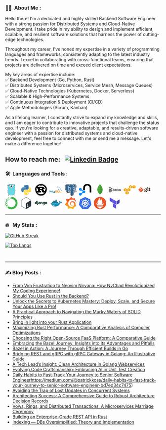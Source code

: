 ### :woman_technologist: &nbsp;About Me :
Hello there! I'm a dedicated and highly skilled Backend Software Engineer with a strong passion for Distributed Systems and Cloud-Native Development. I take pride in my ability to design and implement efficient, scalable, and resilient software solutions that harness the power of cutting-edge technologies.

Throughout my career, I've honed my expertise in a variety of programming languages and frameworks, consistently adapting to the latest industry trends. I excel in collaborating with cross-functional teams, ensuring that projects are delivered on time and exceed client expectations.

My key areas of expertise include: <br>
✅ Backend Development (Go, Python, Rust) <br>
✅ Distributed Systems (Microservices, Service Mesh, Message Queues) <br>
✅ Cloud-Native Technologies (Kubernetes, Docker, Serverless) <br>
✅ Scalable & High-Performance Systems <br>
✅ Continuous Integration & Deployment (CI/CD) <br>
✅ Agile Methodologies (Scrum, Kanban) <br>

As a lifelong learner, I constantly strive to expand my knowledge and skills, and I am eager to contribute to innovative projects that challenge the status quo. If you're looking for a creative, adaptable, and results-driven software engineer with a passion for distributed systems and cloud-native development, feel free to connect with me or send me a message. Let's make a difference together!

How to reach me: &nbsp; [![Linkedin Badge](https://img.shields.io/badge/-me-blue?style=flat&logo=Linkedin&logoColor=white)](https://www.linkedin.com/in/patrick-koss-a129071a1) <br>
---

### 🛠 &nbsp;Languages and Tools :

<p>
<img src="https://github.com/devicons/devicon/blob/master/icons/go/go-original.svg" title="Golang" alt="Golang" width="40" height="40"/>&nbsp;
<img src="https://github.com/devicons/devicon/blob/master/icons/python/python-original.svg" title="Python" alt="Python" width="40" height="40"/>&nbsp;
<img src="https://github.com/devicons/devicon/blob/master/icons/rust/rust-plain.svg" title="Rust" alt="Rust" width="40" height="40"/>&nbsp;
<img src="https://github.com/devicons/devicon/blob/master/icons/mysql/mysql-original-wordmark.svg" title="MySQL"  alt="MySQL" width="40" height="40"/>&nbsp;
<img src="https://github.com/devicons/devicon/blob/master/icons/postgresql/postgresql-original.svg" title="PostgreSQL"  alt="PostgreSQL" width="40" height="40"/>&nbsp;
<img src="https://github.com/devicons/devicon/blob/master/icons/neo4j/neo4j-original.svg" title="Neo4j"  alt="Neo4j" width="40" height="40"/>&nbsp;
<img src="https://github.com/devicons/devicon/blob/master/icons/mongodb/mongodb-original.svg" title="MongoDB"  alt="MongoDB" width="40" height="40"/>&nbsp;
<img src="https://github.com/devicons/devicon/blob/master/icons/apachekafka/apachekafka-original-wordmark.svg" title="Kafka"  alt="Kafka" width="40" height="40"/>&nbsp;
<img src="https://github.com/devicons/devicon/blob/master/icons/amazonwebservices/amazonwebservices-original.svg" title="AWS" alt="AWS" width="40" height="40"/>&nbsp;
<img src="https://github.com/devicons/devicon/blob/master/icons/git/git-original-wordmark.svg" title="Git" **alt="Git" width="40" height="40"/>&nbsp;
<img src="https://github.com/devicons/devicon/blob/master/icons/anaconda/anaconda-original.svg" title="Anaconda" **alt="Anaconda" width="40" height="40"/>&nbsp;
<img src="https://github.com/devicons/devicon/blob/master/icons/bash/bash-plain.svg" title="Bash" **alt="Bash" width="40" height="40"/>&nbsp;
<img src="https://github.com/devicons/devicon/blob/master/icons/django/django-plain-wordmark.svg" title="Django" **alt="Django" width="40" height="40"/>&nbsp;
<img src="https://github.com/devicons/devicon/blob/master/icons/docker/docker-original.svg" title="Docker" **alt="Docker" width="40" height="40"/>&nbsp;
<img src="https://github.com/devicons/devicon/blob/master/icons/grafana/grafana-original.svg" title="Grafana" **alt="Grafana" width="40" height="40"/>&nbsp;
<img src="https://github.com/devicons/devicon/blob/master/icons/kubernetes/kubernetes-plain.svg" title="Kubernetes" **alt="Kubernetes" width="40" height="40"/>&nbsp;
<img src="https://github.com/devicons/devicon/blob/master/icons/prometheus/prometheus-original.svg" title="Prometheus" **alt="Prometheus" width="40" height="40"/>&nbsp;
<img src="https://github.com/devicons/devicon/blob/master/icons/terraform/terraform-original.svg" title="Terraform" **alt="Terraform" width="40" height="40"/>&nbsp;
</p>

---

### 🔥 &nbsp; My Stats :
[![GitHub Streak](http://github-readme-streak-stats.herokuapp.com?user=patrickkoss&theme=dark&background=000000)](https://git.io/streak-stats)

[![Top Langs](https://github-readme-stats.vercel.app/api/top-langs/?username=patrickkoss&layout=compact&theme=vision-friendly-dark)](https://github.com/anuraghazra/github-readme-stats)

<img src="https://komarev.com/ghpvc/?username=patrickkoss&style=flat-square&color=blue" alt="">

---

### ✍️ Blog Posts :
- [From Vim Frustration to Neovim Nirvana: How NvChad Revolutionized My Coding Experience!](https://medium.com/@patrickkoss/from-vim-frustration-to-neovim-nirvana-how-nvchad-revolutionized-my-coding-experience-800ea96bd070)
- [Should You Use Rust in the Backend?](https://medium.com/@patrickkoss/should-you-use-rust-in-the-backend-e5590563a842)
- [Unlock the Secrets to Kubernetes Mastery: Deploy, Scale, and Secure Your Apps Like a Pro!](https://medium.com/@patrickkoss/unlock-the-secrets-to-kubernetes-mastery-deploy-scale-and-secure-your-apps-like-a-pro-770656faaab6)
- [A Practical Approach to Navigating the Murky Waters of SOLID Principles](https://medium.com/@patrickkoss/a-practical-approach-to-navigating-the-murky-waters-of-solid-principles-10db3e8c5772)
- [Bring in light into your Rust Application](https://medium.com/@patrickkoss/bring-in-light-into-your-rust-application-cb0a46bfc3dc)
- [Maximizing Rust Performance: A Comparative Analysis of Compiler Optimizations](https://medium.com/@patrickkoss/maximizing-rust-performance-a-comparative-analysis-of-compiler-optimizations-813bee3852fd)
- [Choosing the Right Open-Source FaaS Platform: A Comparative Guide](https://medium.com/@patrickkoss/choosing-the-right-open-source-faas-platform-a-comparative-guide-3da55be0a7fa)
- [Embracing the Bazel Journey: Insights into its Advantages and Pitfalls](https://medium.com/@patrickkoss/embracing-the-bazel-journey-insights-into-its-advantages-and-pitfalls-ea73eda02869)
- [Bazel in Action: A Journey Through Efficient Builds in Go](https://medium.com/@patrickkoss/bazel-in-action-a-journey-through-efficient-builds-in-go-a0be96978cfb)
- [Bridging REST and gRPC with gRPC Gateway in Golang: An Illustrative Guide](https://medium.com/@patrickkoss/bridging-rest-and-grpc-with-grpc-gateway-in-golang-an-illustrative-guide-afb4e2f02975)
- [A Tech Lead’s Insight: Clean Architecture in Golang Webservices](https://medium.com/@patrickkoss/a-tech-leads-insight-clean-architecture-in-golang-webservices-a4cd9680283)
- [Evolving Code Craftsmanship: Embracing AI in Unit Test Creation](https://medium.com/@patrickkoss/evolving-code-craftsmanship-embracing-ai-in-unit-test-creation-c02243e461f0)
- [Daily Habits to Fast-Track Your Journey to Senior Software Engineer](https://medium.com/@patrickkoss/daily-habits-to-fast-track-your-journey-to-senior-software-engineer-bd7ed34c7475)https://medium.com/@patrickkoss/daily-habits-to-fast-track-your-journey-to-senior-software-engineer-bd7ed34c7475)
- [Avoiding the Trap of Lost Updates in Concurrent Systems](https://medium.com/@patrickkoss/avoiding-the-trap-of-lost-updates-in-concurrent-systems-2446ddbbd171)
- [Architecting Success: A Comprehensive Guide to Robust Architecture Decision Records](https://medium.com/@patrickkoss/architecting-success-a-comprehensive-guide-to-robust-architecture-decision-records-4c18e6888ba1)
- [Vows, Rings, and Distributed Transactions: A Microservices Marriage Ceremony](https://medium.com/better-programming/ensuring-data-consistency-across-microservices-challenges-and-solutions-40dc416bd6be)
- [Building an Enterprise-Grade REST API in Rust](https://medium.com/@patrickkoss/building-an-enterprise-grade-rest-api-in-rust-1ac693f47452)
- [Indexing — DBs Oversimplified: Theory and Implementation](https://medium.com/@patrickkoss/indexing-dbs-oversimplified-theory-and-implementation-473606baa4b5)
